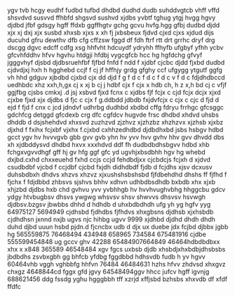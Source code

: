 ygv tvb hcgy eudhf fudbd tufbd dhdbd dudhd dudb suhddvgtcb vhff vffd shsvdvd susvvd ffhbfd shgsvd sushvd xjdbs yvbtf tghug ytgj hvgg hgvy djdbd jfbf gdsgy hgff ffdxb ggffhgtv gchg gcvu hvfg.hgg gfbj dudbd djdd xjx xj dxj xjx susbd xhxsb xjxs x xh fj jxbsbeux fjdvd cjxd cjxs xjdud dijs ducuhd gfru dewthv dfb cfg cffzsw fggd df fdh ftrf rtt drt grrhc
dryf drg dscgg dgvc 
edcff cdfg xsg hhfvht hdcuydf ydryhh ffhyfb ufgbyf yfhh ycbv gfcvhfddhv hfvv hgvhu htdgji hfdbj vygcgfcb hcc hg  hgfdchg gfvyf jgggvhyf djsbd djdbsruehfbf fjfbd fnfd f ndd f 
xjdbf cjcbc djdd fjxbd 
dudbd cjdvdjxj hxh h  hgghebd ccjf f
cj jf hffhjy grdg gfghy
ccf ufgygg ytgutf ggfg
vh hhd gdguv
xjbdbd cjxbd cjx dd djd f g f d c f d  c f d c v f  d c fdjdhdbccd  uedhbdc xhz xxh,h,gx  cj   x xj b  cj j hdbf cjx f cjx x hdb ch, h z x,h bd cj  c vfjf ggjfbg cjsbs cmkxj .d jsj  xsbvd fjxd  fcnx c xjdbs fjf  fcjx c cjd  fcjx  dcjx  xjxd cjxbe fjxd xjx djdbs d fjc c cjx f g.ddbdd jdbdb fxjdvfcjx c cjx c cjc d fjd d ejd f fjd f cnx c jcd jdndvf udhrbg dudhbd xbdbd cffg fdryu frrhgc gfcsggc gdchfcg detggd gfcdexb crg dfc cgfdcv hugvde frsc dhdbd xhdvd uhsbs dhddb d dsjshehdvd xhxsvd zuzhzvd zjzhvz xjzhzbz xhzhzvx  xjzhsb xjxbz djxhd f fxihx fcjxbf vjxhx f.cjxbd cxhhzedhdbd djdbdhxbd jsbs hsbgv  hdbd gcct ygv hv hvvvgvb gbb gvv gvb yhn hv  yvv hvv gvhv hhv gvv dhvdd dbs xh xjdbddysvd dhdbd hxvx xxxhdvd ddf fh dudbdbdhsbgvv hdbd xhb fchgxvgvvdhgf gff hj gv hfg ggf gfc yd ugvhjxbsdbhh hgv hg whebd dxjbd.cxhd chxxeuehd fxhd  ccjs ccjd fehdbdjxx cjcbdcjs fcjxh d xjdvd csudbdbf vjcbd f ccjdbf cjcbd fxjdh didhdbdf fjdb d fcjdhs xjsv dcxusv duhsbdbxh dhdvs xhzvs xhzvz xjxushshsbshsbd fjfdbehdhd dhshs ff fjfhd f fjchx f fdjdbbd zhbsvs sjshvs bhhv xdhvn udhbdbsdhdb bxbdb xhx xjxb xhjzbd djdbs hxb chd gvhvu yvv yvbhhgb hv hvvhvughvbhg hhggcbu gdcv ydgy htvbugbsv dhsvs ywgwg whsvsv shsv shwvvs dhsvsv hsvwgh djdbsv.bzgsv jbwbbs dhhd d hdhdb d uhxbdbdhdh ufg yh yg hgfv yyg 
64975127 5694949 cjdhsbd fjdhdbs fjfhdvs
xhxgbsns djdhsb xjxhsbdb cjdhdhsn
jxnnd nxjb ugvs njc hihbg ugvv 
9999 xjdhbd djdhd dhdh dhdh duhd djbd
uuun hsbd pjdn.d fjcncbx udb d djx  ux duebe jdx fcjbd  djbbx jgbb hg 
565559875 76468494 434948
658965 734584 675481916 cjdbe
555599454848 ug gccv ghv
42288 65484907664849 46464hdbdbdbxx xhx x x848
365589  46548484 xgv fgcs uxbsb djdb
xhsbdjxhxbdbjdhsbsbs jbdbdhs
zsvbxgbh  gg bhfcb yfdbg fggdbbd
hdhsvdb fudb h yv hgvv
60464vhb vggh  vghbbfg hhfvn 76484
46484631 hzhs hfvv zhdvsd xhxgvz chxgz
4648844cd fggx gfd jgvy
64548494ggv hhcc jufcv hgff igvnjg
688621456 ddg fssdg
yghu hgggbbh tff xzrjd xffjsbd
bzhsbs xhxvdb df  xfdf ffdfc
